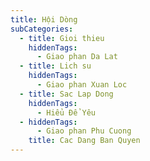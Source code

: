 ```yaml
---
title: Hội Dòng
subCategories:
  - title: Gioi thieu
    hiddenTags:
      - Giao phan Da Lat
  - title: Lich su
    hiddenTags:
      - Giao phan Xuan Loc
  - title: Sac Lap Dong
    hiddenTags:
      - Hiểu Để Yêu
  - hiddenTags:
      - Giao phan Phu Cuong
    title: Cac Dang Ban Quyen
---
```

